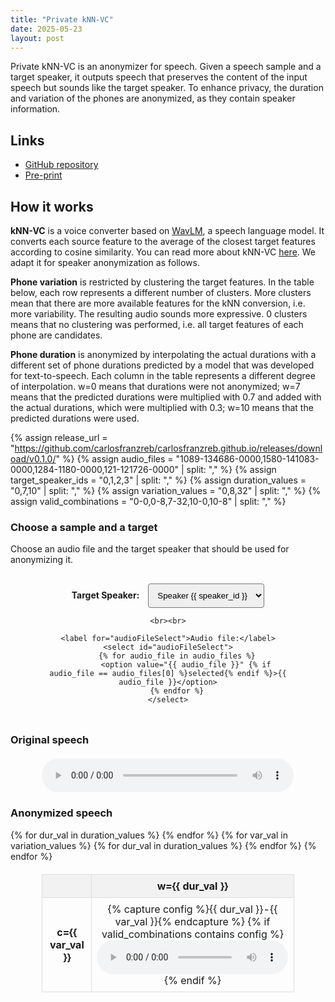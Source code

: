 ```yaml
---
title: "Private kNN-VC"
date: 2025-05-23
layout: post
---
```


Private kNN-VC is an anonymizer for speech.
Given a speech sample and a target speaker, it outputs speech that preserves the content of the input speech but sounds like the target speaker.
To enhance privacy, the duration and variation of the phones are anonymized, as they contain speaker information.

## Links

- [GitHub repository](https://github.com/carlosfranzreb/private_knnvc)
- [Pre-print](https://arxiv.org/pdf/2505.17584)

## How it works

<b>kNN-VC</b> is a voice converter based on [WavLM](https://arxiv.org/abs/2110.13900), a speech language model.
It converts each source feature to the average of the closest target features according to cosine similarity.
You can read more about kNN-VC [here](https://bshall.github.io/knn-vc/).
We adapt it for speaker anonymization as follows.

<b>Phone variation</b> is restricted by clustering the target features.
In the table below, each row represents a different number of clusters.
More clusters mean that there are more available features for the kNN conversion, i.e. more variability.
The resulting audio sounds more expressive.
0 clusters means that no clustering was performed, i.e. all target features of each phone are candidates.

<b>Phone duration</b> is anonymized by interpolating the actual durations with a different set of phone durations predicted by a model that was developed for text-to-speech.
Each column in the table represents a different degree of interpolation.
w=0 means that durations were not anonymized; w=7 means that the predicted durations were multiplied with 0.7 and added with the actual durations, which were multiplied with 0.3; w=10 means that the predicted durations were used.

{% assign release_url = "https://github.com/carlosfranzreb/carlosfranzreb.github.io/releases/download/v0.1.0/" %}
{% assign audio_files = "1089-134686-0000,1580-141083-0000,1284-1180-0000,121-121726-0000" | split: "," %}
{% assign target_speaker_ids = "0,1,2,3" | split: "," %}
{% assign duration_values = "0,7,10" | split: "," %}
{% assign variation_values = "0,8,32" | split: "," %}
{% assign valid_combinations = "0-0,0-8,7-32,10-0,10-8" | split: "," %}

<style>
    table {
        border-collapse: collapse;
        width: 80%;
        margin: 20px auto;
    }
    th, td {
        border: 1px solid #ddd;
        padding: 8px;
        text-align: center;
    }
    th {
        background-color: #f2f2f2;
    }
    audio {
        width: 100%;
        min-width: 180px;
    }
    .controls-container {
        margin: 20px auto;
        width: 80%;
        text-align: center;
        padding: 10px;
    }
    .controls-container label {
        margin-right: 10px;
        font-weight: bold;
    }
    .controls-container select {
        padding: 10px;
        border-radius: 4px;
    }
</style>

### Choose a sample and a target

Choose an audio file and the target speaker that should be used for anonymizing it.

<div class="controls-container">
    <label for="targetSpeakerSelect">Target Speaker:</label>
    <select id="targetSpeakerSelect">
        {% for speaker_id in target_speaker_ids %}
            <option value="{{ speaker_id }}" {% if speaker_id == target_speaker_ids[0] %}selected{% endif %}>Speaker {{ speaker_id }}</option>
        {% endfor %}
    </select>

    <br><br>

    <label for="audioFileSelect">Audio file:</label>
    <select id="audioFileSelect">
        {% for audio_file in audio_files %}
            <option value="{{ audio_file }}" {% if audio_file == audio_files[0] %}selected{% endif %}>{{ audio_file }}</option>
        {% endfor %}
    </select>
</div>

### Original speech

<div class="original-audio" style="text-align: center; margin: 20px auto;">
    <audio controls preload="metadata" style="width: 80%; min-width: 180px;">
        <source src="{{ release_url }}inal_{{ audio_files[0] }}.flac" type="audio/flac">
        Your browser does not support the audio element.
    </audio>
</div>

### Anonymized speech

<table>
    <thead>
        <tr>
            <th></th>
            {% for dur_val in duration_values %}
                <th>w={{ dur_val }}</th>
            {% endfor %}
        </tr>
    </thead>
    <tbody>
        {% for var_val in variation_values %}
            <tr>
                <td><b>c={{ var_val }}</b></td>
                {% for dur_val in duration_values %}
                    <td class="audio-cell" data-dur="{{ dur_val }}" data-var="{{ var_val }}">
                        {% capture config %}{{ dur_val }}-{{ var_val }}{% endcapture %}
                        {% if valid_combinations contains config %}
                            <audio controls preload="metadata">
                                <source src="{{ release_url }}{{ dur_val }}-{{ var_val }}_{{ audio_files[0] }}_{{ target_speaker_ids[0] }}.flac" type="audio/flac">
                                Your browser does not support the audio element.
                            </audio>
                        {% endif %}
                    </td>
                {% endfor %}
            </tr>
        {% endfor %}
    </tbody>
</table>

<script>
    document.addEventListener('DOMContentLoaded', function () {
        const audioFileSelect = document.getElementById('audioFileSelect');
        const targetSpeakerSelect = document.getElementById('targetSpeakerSelect');
        const audioCells = document.querySelectorAll('td.audio-cell[data-dur][data-var]');
        const releaseUrl = "{{ release_url }}";

        const originalAudioElement = document.querySelector('.original-audio audio');
        const originalSourceElement = originalAudioElement.querySelector('source');

        function updateCells() {
            const audioFile = audioFileSelect.value;
            const targetSpeaker = targetSpeakerSelect.value;

            audioCells.forEach(cell => {
                const durVal = cell.dataset.dur;
                const varVal = cell.dataset.var;
                const audioElement = cell.querySelector('audio');
                if (!audioElement)
                    return;

                const sourceElement = audioElement.querySelector('source');
                const newSrc = `${releaseUrl}${durVal}-${varVal}_${audioFile}_${targetSpeaker}.flac`;
                sourceElement.setAttribute('src', newSrc);
                audioElement.load();
            });
        }

        function updateOriginal() {
            const audioFile = audioFileSelect.value;
            const newOriginalSrc = `${releaseUrl}inal_${audioFile}.flac`;
            originalSourceElement.setAttribute('src', newOriginalSrc);
            originalAudioElement.load();
        }

        targetSpeakerSelect.addEventListener('change', updateCells);
        audioFileSelect.addEventListener('change', updateCells);
        audioFileSelect.addEventListener('change', updateOriginal);
    });
</script>